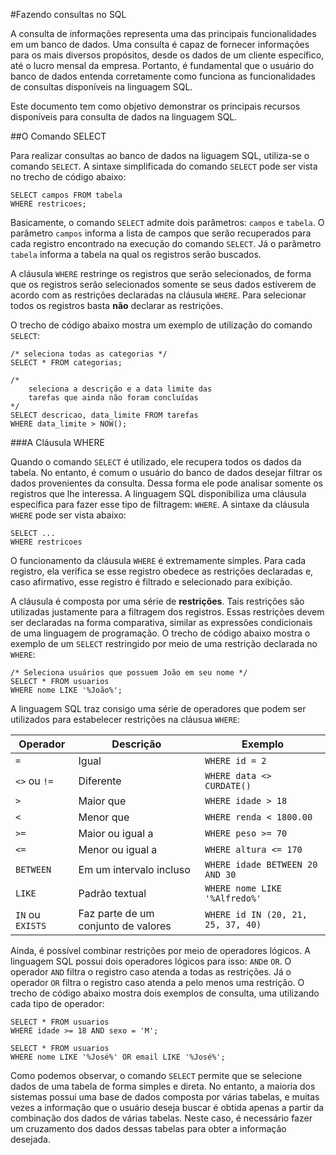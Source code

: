 #Fazendo consultas no SQL

A consulta de informações representa uma das principais funcionalidades em um banco de dados. Uma consulta é capaz de fornecer informações para os mais diversos propósitos, desde os dados de um cliente específico, até o lucro mensal da empresa. Portanto, é fundamental que o usuário do banco de dados entenda corretamente como funciona as funcionalidades de consultas disponíveis na linguagem SQL.

Este documento tem como objetivo demonstrar os principais recursos disponíveis para consulta de dados na linguagem SQL.


##O Comando SELECT

Para realizar consultas ao banco de dados na liguagem SQL, utiliza-se o comando `SELECT`. A sintaxe simplificada do comando `SELECT` pode ser vista no trecho de código abaixo:

```
SELECT campos FROM tabela
WHERE restricoes;
```

Basicamente, o comando `SELECT` admite dois parâmetros: `campos` e `tabela`. O parâmetro `campos` informa a lista de campos que serão recuperados para cada registro encontrado na execução do comando `SELECT`. Já o parâmetro `tabela` informa a tabela na qual os registros serão buscados.

A cláusula `WHERE` restringe os registros que serão selecionados, de forma que os registros serão selecionados somente se seus dados estiverem de acordo com as restrições declaradas na cláusula `WHERE`. Para selecionar todos os registros basta **não** declarar as restrições.

O trecho de código abaixo mostra um exemplo de utilização do comando `SELECT`:

```
/* seleciona todas as categorias */
SELECT * FROM categorias;

/*
	seleciona a descrição e a data limite das
	tarefas que ainda não foram concluídas
*/
SELECT descricao, data_limite FROM tarefas
WHERE data_limite > NOW();
```

###A Cláusula WHERE

Quando o comando `SELECT` é utilizado, ele recupera todos os dados da tabela. No entanto, é comum o usuário do banco de dados desejar filtrar os dados provenientes da consulta. Dessa forma ele pode analisar somente os registros que lhe interessa. A linguagem SQL disponibiliza uma cláusula específica para fazer esse tipo de filtragem: `WHERE`. A sintaxe da cláusula `WHERE` pode ser vista abaixo:

```
SELECT ...
WHERE restricoes
```

O funcionamento da cláusula `WHERE` é extremamente simples. Para cada registro, ela verifica se esse registro obedece as restrições declaradas e, caso afirmativo, esse registro é filtrado e selecionado para exibição.

A cláusula é composta por uma série de **restrições**. Tais restrições são utilizadas justamente para a filtragem dos registros. Essas restrições devem ser declaradas na forma comparativa, similar as expressões condicionais de uma linguagem de programação. O trecho de código abaixo mostra o exemplo de um `SELECT` restringido por meio de uma restrição declarada no `WHERE`:

```
/* Seleciona usuários que possuem João em seu nome */
SELECT * FROM usuarios
WHERE nome LIKE '%João%';
```

A linguagem SQL traz consigo uma série de operadores que podem ser utilizados para estabelecer restrições na cláusua `WHERE`:

| Operador     | Descrição                           | Exemplo                          |
|--------------|-------------------------------------|----------------------------------|
| `=`            | Igual                               | `WHERE id = 2`                     |
| `<>` ou `!=`     | Diferente                           | `WHERE data <> CURDATE()`          |
| `>`            | Maior que                           | `WHERE idade > 18`                 |
| `<`            | Menor que                           | `WHERE renda < 1800.00`            |
| `>=`           | Maior ou igual a                    | `WHERE peso >= 70`                 |
| `<=`           | Menor ou igual a                    | `WHERE altura <= 170`              |
| `BETWEEN`      | Em um intervalo incluso             | `WHERE idade BETWEEN 20 AND 30`    |
| `LIKE`         | Padrão textual                      | `WHERE nome LIKE '%Alfredo%'`      |
| `IN` ou `EXISTS` | Faz parte de um conjunto de valores | `WHERE id IN (20, 21, 25, 37, 40)` |


Ainda, é possível combinar restrições por meio de operadores lógicos. A linguagem SQL possui dois operadores lógicos para isso: `AND`e `OR`. O operador `AND` filtra o registro caso atenda a todas as restrições. Já o operador `OR` filtra o registro caso atenda a pelo menos uma restrição. O trecho de código abaixo mostra dois exemplos de consulta, uma utilizando cada tipo de operador:

```
SELECT * FROM usuarios
WHERE idade >= 18 AND sexo = 'M';

SELECT * FROM usuarios
WHERE nome LIKE '%José%' OR email LIKE '%José%';
```


Como podemos observar, o comando `SELECT` permite que se selecione dados de uma tabela de forma simples e direta. No entanto, a maioria dos sistemas possui uma base de dados composta por várias tabelas, e muitas vezes a informação que o usuário deseja buscar é obtida apenas a partir da combinação dos dados de várias tabelas. Neste caso, é necessário fazer um cruzamento dos dados dessas tabelas para obter a informação desejada.
